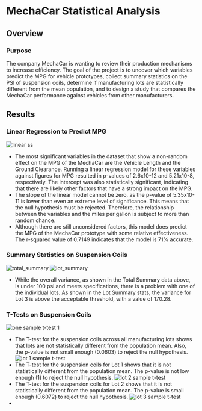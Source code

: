 # MechaCar Statistical Analysis
## Overview
### Purpose
The company MechaCar is wanting to review their production mechanisms to increase efficiency. The goal of the project is to uncover which variables predict the MPG for vehicle prototypes, collect summary statistics on the PSI of suspension coils, determine if manufacturing lots are statistically different from the mean population, and to design a study that compares the MechaCar performance against vehicles from other manufacturers. 
## Results
### Linear Regression to Predict MPG
![linear ss](https://user-images.githubusercontent.com/106560739/191884262-35245f43-18dc-4c26-8645-5e70cdbf8944.png)
* The most significant variables in the dataset that show a non-random effect on the MPG of the MechaCar are the Vehicle Length and the Ground Clearance. Running a linear regression model for these variables against figures for MPG resulted in p-values of 2.6x10-12 and 5.21x10-8, respectively. The intercept was also statistically significant, indicating that there are likely other factors that have a strong impact on the MPG. 
* The slope of the linear model cannot be zero, as the p-value of 5.35x10-11 is lower than even an extreme level of significance. This means that the null hypothesis must be rejected. Therefore, the relationship between the variables and the miles per gallon is subject to more than random chance.
* Although there are still unconsidered factors, this model does predict the MPG of the MechaCar prototype with some relative effectiveness. The r-squared value of 0.7149 indicates that the model is 71% accurate.
### Summary Statistics on Suspension Coils
![total_summary](https://user-images.githubusercontent.com/106560739/191885056-3400427b-775b-4078-bf6b-cd41af02a45a.png)
![lot_summary](https://user-images.githubusercontent.com/106560739/191885073-99b807f9-90a1-4d7a-8571-f46bccf133c0.png)
* While the overall variance, as shown in the Total Summary data above, is under 100 psi and meets specifications, there is a problem with one of the individual lots. As shown in the Lot Summary stats, the variance for Lot 3 is above the acceptable threshold, with a value of 170.28.
### T-Tests on Suspension Coils
![one sample t-test 1](https://user-images.githubusercontent.com/106560739/191885298-1ffd9d4e-0dbc-4a77-a4d9-c0ca9fc68f87.png)
* The T-test for the suspension coils across all manufacturing lots shows that lots are not statistically different from the population mean. Also, the p-value is not small enough (0.0603) to reject the null hypothesis.
![lot 1 sample t-test](https://user-images.githubusercontent.com/106560739/191885466-44ec9403-7e6c-47ec-af2e-55d5dd9a7cec.png)
* The T-test for the suspension coils for Lot 1 shows that it is not statistically different from the population mean. The p-value is not low enough (1) to reject the null hypothesis. 
![lot 2 sample t-test](https://user-images.githubusercontent.com/106560739/191885547-b8334b7e-3a70-4919-ab6e-b07653cec6d6.png)
* The T-test for the suspension coils for Lot 2 shows that it is not statistically different from the population mean. The p-value is small enough (0.6072) to reject the null hypothesis.
![lot 3 sample t-test](https://user-images.githubusercontent.com/106560739/191885620-6b61fb6f-25a8-4e38-9b07-42a6b7de7dcd.png)
* 

